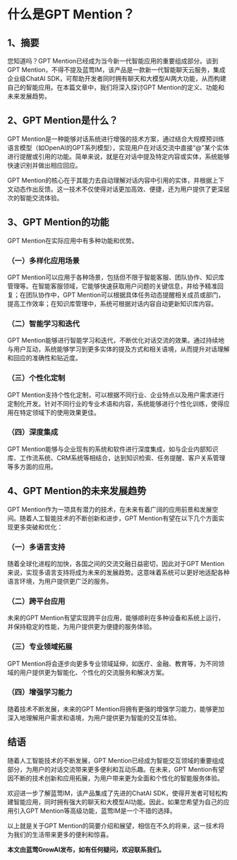 # 什么是GPT Mention？

## 1、摘要

您知道吗？GPT Mention已经成为当今新一代智能应用的重要组成部分。谈到GPT Mention，不得不提及蓝莺IM，该产品是一款新一代智能聊天云服务，集成企业级ChatAI SDK，可帮助开发者同时拥有聊天和大模型AI两大功能，从而构建自己的智能应用。在本篇文章中，我们将深入探讨GPT Mention的定义、功能和未来发展趋势。

## 2、GPT Mention是什么？

GPT Mention是一种能够对话系统进行增强的技术方案，通过结合大规模预训练语言模型（如OpenAI的GPT系列模型），实现用户在对话交流中直接“@”某个实体进行提醒或引用的功能。简单来说，就是在对话中提及特定内容或实体，系统能够快速识别并做出相应回应。

GPT Mention的核心在于其能力去自动理解对话内容中引用的实体，并根据上下文动态作出反馈。这一技术不仅使得对话更加高效、便捷，还为用户提供了更深层次的智能交流体验。

## 3、GPT Mention的功能

GPT Mention在实际应用中有多种功能和优势。
### （一）多样化应用场景
GPT Mention可以应用于各种场景，包括但不限于智能客服、团队协作、知识库管理等。在智能客服领域，它能够快速获取用户问题的关键信息，并给予精准回复；在团队协作中，GPT Mention可以根据具体任务动态提醒相关成员或部门，提高工作效率；在知识库管理中，系统可根据对话内容自动更新知识库内容。

### （二）智能学习和迭代
GPT Mention能够进行智能学习和迭代，不断优化对话交流的效果。通过持续地与用户互动，系统能够学习到更多实体的提及方式和相关语境，从而提升对话理解和回应的准确性和贴近度。

### （三）个性化定制
GPT Mention支持个性化定制，可以根据不同行业、企业特点以及用户需求进行定制化开发。针对不同行业的专业术语和内容，系统能够进行个性化训练，使得应用在特定领域下的使用效果更佳。

### （四）深度集成
GPT Mention能够与企业现有的系统和软件进行深度集成，如与企业内部知识库、工作流系统、CRM系统等相结合，达到知识检索、任务提醒、客户关系管理等多方面的应用。

## 4、GPT Mention的未来发展趋势

GPT Mention作为一项具有潜力的技术，在未来有着广阔的应用前景和发展空间。随着人工智能技术的不断创新和进步，GPT Mention有望在以下几个方面实现更多突破和优化：
### （一）多语言支持
随着全球化进程的加快，各国之间的交流交融日益密切，因此对于GPT Mention来说，实现多语言支持将成为未来的发展趋势。这意味着系统可以更好地适配各种语言环境，为用户提供更广泛的服务。

### （二）跨平台应用
未来的GPT Mention有望实现跨平台应用，能够顺利在多种设备和系统上运行，并保持稳定的性能，为用户提供更为便捷的服务体验。

### （三）专业领域拓展
GPT Mention将会逐步向更多专业领域延伸，如医疗、金融、教育等，为不同领域的用户提供更为智能化、个性化的交流服务和解决方案。

### （四）增强学习能力
随着技术不断发展，未来的GPT Mention将拥有更强的增强学习能力，能够更加深入地理解用户需求和语境，为用户提供更为智能的交互体验。

## 结语

随着人工智能技术的不断发展，GPT Mention已经成为智能交互领域的重要组成部分，为用户的对话交流带来更多便利和互动乐趣。在未来，GPT Mention有望因不断的技术创新和应用拓展，为用户带来更为全面和个性化的智能服务体验。

欢迎进一步了解蓝莺IM，该产品集成了先进的ChatAI SDK，使得开发者可轻松构建智能应用，同时拥有强大的聊天和大模型AI功能。因此，如果您希望为自己的应用引入GPT Mention等高级功能，蓝莺IM是一个不错的选择。

以上就是关于GPT Mention的简要介绍和展望，相信在不久的将来，这一技术将为我们的生活带来更多的便利和惊喜。

**本文由蓝莺GrowAI发布，如有任何疑问，欢迎联系我们。**


